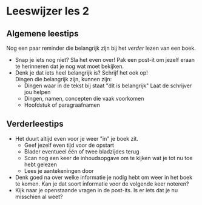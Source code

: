 # Leeswijzer les 2

## Algemene leestips

Nog een paar reminder die belangrijk zijn bij het _verder_ lezen van een boek.&#x20;

* Snap je iets nog niet? Sla het even over! Pak een post-it om jezelf eraan te herinneren dat je nog wat moet bekijken.
* Denk je dat iets heel belangrijk is? Schrijf het ook op!\
  Dingen die belangrijk zijn, kunnen zijn:
  * Dingen waar in de tekst bij staat "dit is belangrijk" Laat de schrijver jou helpen
  * Dingen, namen, concepten die vaak voorkomen
  * Hoofdstuk of paragraafnamen

## Verderleestips

* Het duurt altijd even voor je weer "in" je boek zit.&#x20;
  * Geef jezelf even tijd voor de opstart
  * Blader eventueel één of twee bladzijdes terug
  * Scan nog een keer de inhoudsopgave om te kijken wat je tot nu toe hebt gelezen
  * Lees je aantekeningen door
* Denk goed na over welke informatie je nodig hebt om weer in het boek te komen. Kan je dat soort informatie voor de volgende keer noteren?&#x20;
* Kijk naar je openstaande vragen in de post-its. Is er iets dat je nu misschien al weet?

